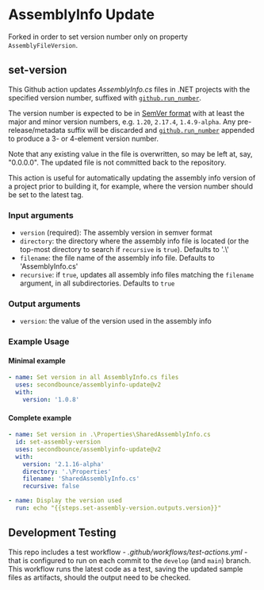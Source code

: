 # AssemblyInfo Update

Forked in order to set version number only on property `AssemblyFileVersion`.

## set-version

This Github action updates _AssemblyInfo.cs_ files in .NET projects with the specified version number, suffixed with [`github.run_number`](https://docs.github.com/en/actions/learn-github-actions/contexts).

The version number is expected to be in [SemVer format](https://semver.org/) with at least the major and minor version numbers, e.g. `1.20`, `2.17.4`, `1.4.9-alpha`.  Any pre-release/metadata suffix will be discarded and [`github.run_number`](https://docs.github.com/en/actions/learn-github-actions/contexts) appended to produce a 3- or 4-element version number.

Note that any existing value in the file is overwritten, so may be left at, say, "0.0.0.0".  The updated file is not committed back to the repository.

This action is useful for automatically updating the assembly info version of a project prior to building it, for example, where the version number should be set to the latest tag.

### Input arguments

* `version` (required): The assembly version in semver format
* `directory`: the directory where the assembly info file is located (or the top-most directory to search if `recursive` is `true`).  Defaults to '.\\'
* `filename`: the file name of the assembly info file.  Defaults to 'AssemblyInfo.cs'
* `recursive`: if `true`, updates all assembly info files matching the `filename` argument, in all subdirectories.  Defaults to `true`

### Output arguments

* `version`: the value of the version used in the assembly info

### Example Usage

#### Minimal example

```yml
- name: Set version in all AssemblyInfo.cs files
  uses: secondbounce/assemblyinfo-update@v2
  with:
    version: '1.0.8'
```

#### Complete example

```yml
- name: Set version in .\Properties\SharedAssemblyInfo.cs
  id: set-assembly-version
  uses: secondbounce/assemblyinfo-update@v2
  with:
    version: '2.1.16-alpha'
    directory: '.\Properties'
    filename: 'SharedAssemblyInfo.cs'
    recursive: false

- name: Display the version used
  run: echo "{{steps.set-assembly-version.outputs.version}}"
```

## Development Testing

This repo includes a test workflow - _.github/workflows/test-actions.yml_ - that is configured to run on each commit to the `develop` (and `main`) branch.  This workflow runs the latest code as a test, saving the updated sample files as artifacts, should the output need to be checked.
